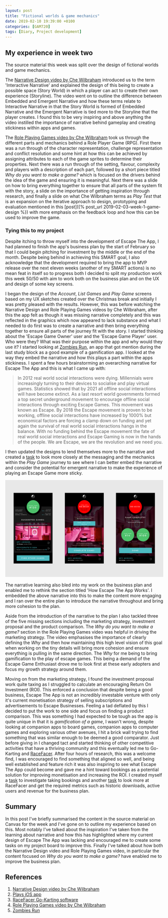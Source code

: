 ```yaml
---
layout: post
title: "Fictional worlds & game mechanics"
date: 2019-02-10 19:39:00 +0100
categories: [GAM720]
tags: [Diary, Project development]
---
```


## My experience in week two

The source material this week was split over the design of fictional worlds and game mechanics.

The [Narrative Design video by Che Wilbraham](https://falmouthflexible.instructure.com/courses/296/pages/week-2-narrative-design-che-wilbraham?module_item_id=19025) introduced us to the term 'Interactive Narrative' and explained the design of this being to create a possible space (Story World) in which a player can act to create their own experience (Storyline). The video went on to outline the difference between Embedded and Emergent Narrative and how these terms relate to Interactive Narrative in that the Story World is formed of Embedded Narrative and the Emergent Narrative is tied more to the Storyline that the player creates. I found this to be very inspiring and above anything the video instilled the importance of narrative behind gameplay and creating stickiness within apps and games.

The [Role Playing Games video by Che Wilbraham](https://falmouthflexible.instructure.com/courses/296/pages/week-2-role-playing-games-che-wilbraham?module_item_id=19026) took us through the different parts and mechanics behind a Role Player Game (RPG). First there was a run through of the character representation, challenge representation and conflict resolution and some hint at how this can be achieved by assigning attributes to each of the game sprites to determine their properties. Next there was a run through of the setting, flavour, complexity and players with a description of each part, followed by a short piece titled *Why do you want to make a game?* which is focused on the drivers behind the idea of the game and ensuring it is meaningful. Next there was a slide on how to bring everything together to ensure that all parts of the system fit with the story, a slide on the importance of getting inspiration through research, and finally a slide on what Che Wilbraham terms as *Play Test* that is an expansion on the iterative approach to design, prototyping and evaluation mentioned in this [post]({% post_url 2019-02-03-week-1-game-design %}) with more emphasis on the feedback loop and how this can be used to improve the game.

### Tying this to my project

Despite itching to throw myself into the development of Escape The App, I had planned to finish the app's business plan by the start of February so that I could begin pitching for investment by the middle or the end of the month. Despite being behind in achieving this SMART goal, I also acknowledge that the development required to bring the app to MVP release over the next eleven weeks (another of my SMART actions) is no mean feat in itself so to progress both I decided to split my production work this week 50/50 with aim to work both on the business plan and on the UX and design of some key screens.

I began the design of the *Account*, *List Games* and *Play Game* screens based on my UX sketches created over the Christmas break and initially I was pretty pleased with the results. However, this was before watching the Narrative Design and Role Playing Games videos by Che Wilbraham, after this the app felt as though it was missing narrative completely and this was reflected in the graphics which now appeared to lack substance and what I needed to do first was to create a narrative and then bring everything together to ensure all parts of the journey fit with the story. I started thinking about the 'Escape Game Owner' user and the 'Escape Game Player' user. Who were they? What was their purpose within the app and why would they use it? I started looking at [Zombies Run](https://zombiesrungame.com), an app that got mention during the last study block as a good example of a gamification app. I looked at the way they embed the narrative and how this plays a part within the apps stickiness. I spent a few hours brainstorming an overarching narrative for Escape The App and this is what I came up with:

> In 2012 real world social interactions were dying. Millennials were increasingly turning to their devices to socialise and play virtual games. Statistics showed that by 2021 all offline social interactions will have become extinct. As a last resort world governments formed a top secret underground movement to encourage offline social interactions through exciting Escape Games. This movement was known as Escape. By 2018 the Escape movement is proven to be working, offline social interactions have increased by 1000% but economical factors are forcing a clamp down on funding and yet again the survival of real world social interactions hangs in the balance. With no funding behind the Escape movement the fate of real world social interactions and Escape Gaming is now in the hands of the people. We are Escape, we are the revolution and we need you.

I then updated the designs to lend themselves more to the narrative and created a [task](https://trello.com/c/rFRCChKt/16-ux007-update-wireframes-for-the-v1-play-room-journey-to-introduce-narrative-4-hrs) to look more closely at the messaging and the mechanics within the *Play Game* journey to see where I can better embed the narrative and consider the potential for emergent narrative to make the experience of playing an Escape Game more sticky.

![](/assets/img/GAM720_Wk2_001_EscapeScreens.png)

The narrative learning also bled into my work on the business plan and enabled me to rethink the section titled 'How Escape The App Works'. I embedded the above narrative into this to make the content more engaging and I ran over the entire plan to introduce the narrative throughout and bring more cohesion to the plan.

Aside from the introduction of the narrative to the plan I also tackled three of the five missing sections including the marketing strategy, investment proposal and the product comparison. The *Why do you want to make a game?* section in the Role Playing Games video was helpful in driving the marketing strategy. The video emphasises the importance of clearly defining the *Why* and then how maintaining this high level vision of this goal when working on the tiny details will bring more cohesion and ensure everything is pulling in the same direction. The *Why* for me being to bring gamification to the play of escape games. This being a demand of the Escape Game Enthusiast drove me to look first at these early adopters and focus my growth strategy around them.  

Moving on from the marketing strategy, I found the investment proposal work quite taxing as I struggled to calculate an encouraging Return On Investment (ROI). This enforced a conclusion that despite being a good business, Escape The App is not an incredibly investable venture with only it's current monetisation strategy of selling subscriptions and advertisements to Escape Businesses. Feeling a tad deflated by this I decided to put the work to one side and focus on finding a product comparison. This was something I had expected to be tough as the app is quite unique in that it is *gamification of a game*, I wasn't wrong, despite looking at companion apps to board games, companion apps to computer games and exploring various other avenues, I hit a brick wall trying to find something that was similar enough to be deemed a good comparator. Just before giving in I changed tact and started thinking of other competitive activities that have a thriving community and this eventually led me to Go-Karting and [RaceFacer](https://www.racefacer.com). After four hours of research, this was a welcome find, I was encouraged to find something that aligned so well, and being well established and feature rich it was also inspiring to see what Escape The App could become and gave me a hint toward bookings as a potential solution for improving monetisation and increasing the ROI. I created myself a [task](https://trello.com/c/r8AhyziU/29-mkt009-investigate-bookings-potential) to investigate taking bookings and another [task](https://trello.com/c/O0bbcGhD/30-mkt010-investigate-racefacer-as-a-product-comparison) to look more at RaceFacer and get the required metrics such as historic downloads, active users and revenue for the business plan.

## Summary

In this post I've briefly summarised the content in the source material on Canvas for the week and I've gone on to outline my experience based on this. Most notably I've talked about the inspiration I've taken from the learning about narrative and how this has highlighted where my current design of Escape The App was lacking and encouraged me to create some tasks on my project board to improve this. Finally I've talked about how both the Narrative Design video and Role Playing Games video, in particular the content focused on *Why do you want to make a game?* have enabled me to improve the business plan.

## References

1. [Narrative Design video by Che Wilbraham](https://falmouthflexible.instructure.com/courses/296/pages/week-2-narrative-design-che-wilbraham?module_item_id=19025)
2. [Plays iOS app](https://itunes.apple.com/us/app/plays-animate-your-messages/id1346642927)
3. [RaceFacer Go-Karting software](https://www.racefacer.com)
4. [Role Playing Games video by Che Wilbraham](https://falmouthflexible.instructure.com/courses/296/pages/week-2-role-playing-games-che-wilbraham?module_item_id=19026)
5. [Zombies Run](https://zombiesrungame.com)
